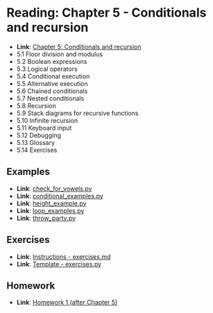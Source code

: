 
# Reading: Chapter 5 - Conditionals and recursion 
- **Link**: [Chapter 5: Conditionals and recursion](https://greenteapress.com/thinkpython2/html/thinkpython2006.html)
- 5.1 Floor division and modulus
- 5.2 Boolean expressions
- 5.3 Logical operators
- 5.4 Conditional execution
- 5.5 Alternative execution
- 5.6 Chained conditionals
- 5.7 Nested conditionals
- 5.8 Recursion
- 5.9 Stack diagrams for recursive functions
- 5.10 Infinite recursion
- 5.11 Keyboard input
- 5.12 Debugging
- 5.13 Glossary
- 5.14 Exercises

## Examples
  - **Link**: [check_for_vowels.py](check_for_vowels.py)
  - **Link**: [conditional_examples.py](conditional_examples.py)
  - **Link**: [height_example.py](height_example.py)
  - **Link**: [loop_examples.py](loop_examples.py)
  - **Link**: [throw_party.py](throw_party.py)

## Exercises
  - **Link**: [Instructions - exercises.md](./exercises.md)
  - **Link**: [Template - exercises.py](./exercises.py)

## Homework
  - **Link**: [Homework 1 (after Chapter 5)](../05_2_homework/0_README.md)
